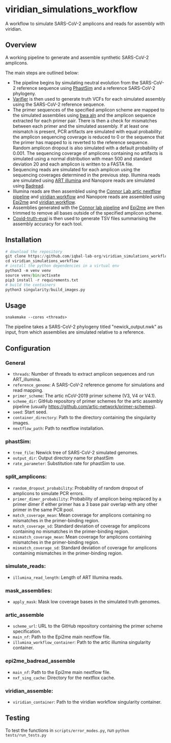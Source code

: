 # viridian_simulations_workflow
A workflow to simulate SARS-CoV-2 amplicons and reads for assembly with viridian.

## Overview
A working pipeline to generate and assemble synthetic SARS-CoV-2 amplicons.

The main steps are outlined below:
* The pipeline begins by simulating neutral evolution from the SARS-CoV-2 reference sequence using [PhastSim](https://github.com/NicolaDM/phastSim) and a reference SARS-CoV-2 phylogeny.
* [Varifier](https://github.com/iqbal-lab-org/varifier) is then used to generate truth VCFs for each simulated assembly using the SARS-CoV-2 reference sequence.
* The primer sequences of the specified amplicon scheme are mapped to the simulated assemblies using [bwa aln](https://bio-bwa.sourceforge.net/) and the amplicon sequence extracted for each primer pair. There is then a check for mismatches between each primer and the simulated assembly. If at least one mismatch is present, PCR artifacts are simulated with equal probability: the amplicon sequencing coverage is reduced to 0 or the sequence that the primer has mapped to is reverted to the reference sequence. Random amplicon dropout is also simulated with a default probability of 0.001. The sequencing coverage of amplicons containing no artifacts is simulated using a normal distribution with mean 500 and standard deviation 20 and each amplicon is written to a FASTA file.
* Sequencing reads are simulated for each amplicon using the sequencing coverages determined in the previous step. Illumina reads are simulated using [ART illumina](https://www.niehs.nih.gov/research/resources/software/biostatistics/art/index.cfm) and Nanopore reads are simulated using [Badread](https://github.com/rrwick/Badread).
* Illumina reads are then assembled using the [Connor Lab artic nextflow pipeline](https://github.com/connor-lab/ncov2019-artic-nf) and [viridian workflow](https://github.com/iqbal-lab-org/viridian_workflow) and Nanopore reads are assembled using [Epi2me](https://github.com/epi2me-labs/wf-artic) and [viridian workflow](https://github.com/iqbal-lab-org/viridian_workflow).
* Assemblies generated with the [Connor lab pipeline](https://github.com/connor-lab/ncov2019-artic-nf) and [Epi2me](https://github.com/epi2me-labs/wf-artic) are then trimmed to remove all bases outside of the specified amplicon scheme.
* [Covid-truth-eval](https://github.com/iqbal-lab-org/covid-truth-eval) is then used to generate TSV files summarising the assembly accuracy for each tool.

## Installation
```Python
# download the repository
git clone https://github.com/iqbal-lab-org/viridian_simulations_workflow
cd viridian_simulations_workflow
# install the python dependencies in a virtual env
python3 -m venv venv
source venv/bin/activate
pip3 install -r requirements.txt
# build the containers
python3 singularity/build_images.py
```

## Usage
```
snakemake --cores <threads>
```
The pipeline takes a SARS-CoV-2 phylogeny titled "newick_output.nwk" as input, from which assemblies are simulated relative to a reference.

## Configuration

### General
* ```threads```: Number of threads to extract amplicon sequences and run ART_illumina.
* ```reference_genome```: A SARS-CoV-2 reference genome for simulations and read mapping.
* ```primer_scheme```: The artic nCoV-2019 primer scheme (V3, V4 or V4.1).
* ```scheme_dir```: GitHub repository of primer schemes for the artic assembly pipeline (usually https://github.com/artic-network/primer-schemes).
* ```seed```: Start seed.
* ```container_directory```: Path to the directory containing the singularity images.
* ```nextflow_path```: Path to nextflow installation.

### phastSim:
* ```tree_file```: Newick tree of SARS-CoV-2 simulated genomes.
* ```output_dir```: Output directory name for phastSim
* ```rate_parameter```: Substitution rate for phastSim to use.

### split_amplicons:
* ```random_dropout_probability```: Probability of random dropout of amplicons to simulate PCR errors.
* ```primer_dimer_probability```: Probability of amplicon being replaced by a primer dimer if either primer has a 3 base pair overlap with any other primer in the same PCR pool.
* ```match_coverage_mean```: Mean coverage for amplicons containing no mismatches in the primer-binding region.
* ```match_coverage_sd```: Standard deviation of coverage for amplicons containing no mismatches in the primer-binding region.
* ```mismatch_coverage_mean```: Mean coverage for amplicons containing mismatches in the primer-binding region.
* ```mismatch_coverage_sd```: Standard deviation of coverage for amplicons containing mismatches in the primer-binding region.

### simulate_reads:
* ```illumina_read_length```: Length of ART Illumina reads.

### mask_assemblies:
* ```apply_mask```: Mask low coverage bases in the simulated truth genomes.

### artic_assemble
* ```scheme_url```: URL to the GitHub repository containing the primer scheme specification.
* ```main_nf```: Path to the Epi2me main nextflow file.
* ```illumina_workflow_container```: Path to the artic illumina singularity container.

### epi2me_badread_assemble
* ```main_nf```: Path to the Epi2me main nextflow file.
* ```nxf_sing_cache```: Directory for the nextflox cache.

### viridian_assemble:
* ```viridian_container```: Path to the viridian workflow singularity container.

## Testing
To test the functions in ```scripts/error_modes.py```, run ```python tests/run_tests.py```
